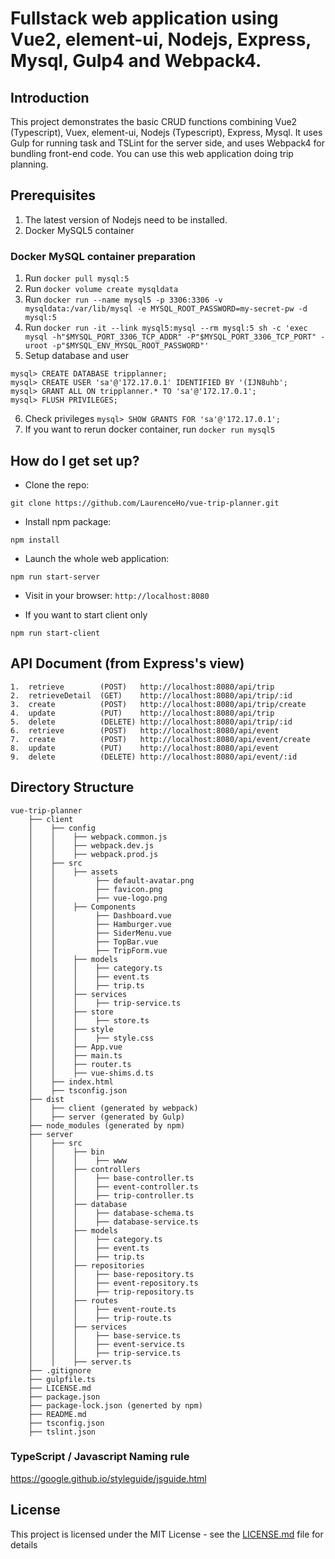 # Fullstack web application using Vue2, element-ui, Nodejs, Express, Mysql, Gulp4 and Webpack4.

## Introduction
This project demonstrates the basic CRUD functions combining Vue2 (Typescript), Vuex, element-ui, Nodejs (Typescript), Express, Mysql. 
It uses Gulp for running task and TSLint for the server side, and uses Webpack4 for bundling front-end code. 
You can use this web application doing trip planning.

## Prerequisites
1. The latest version of Nodejs need to be installed.
2. Docker MySQL5 container

### Docker MySQL container preparation
1. Run `docker pull mysql:5`
2. Run `docker volume create mysqldata`
3. Run `docker run --name mysql5 -p 3306:3306 -v mysqldata:/var/lib/mysql -e MYSQL_ROOT_PASSWORD=my-secret-pw -d mysql:5`
4. Run `docker run -it --link mysql5:mysql --rm mysql:5 sh -c 'exec mysql -h"$MYSQL_PORT_3306_TCP_ADDR" -P"$MYSQL_PORT_3306_TCP_PORT" -uroot -p"$MYSQL_ENV_MYSQL_ROOT_PASSWORD"'`
5. Setup database and user
```
mysql> CREATE DATABASE tripplanner;
mysql> CREATE USER 'sa'@'172.17.0.1' IDENTIFIED BY '(IJN8uhb';
mysql> GRANT ALL ON tripplanner.* TO 'sa'@'172.17.0.1';
mysql> FLUSH PRIVILEGES;
```
6. Check privileges `mysql> SHOW GRANTS FOR 'sa'@'172.17.0.1';`
7. If you want to rerun docker container, run `docker run mysql5`

## How do I get set up? ###

* Clone the repo: 
```
git clone https://github.com/LaurenceHo/vue-trip-planner.git
```
* Install npm package:
```
npm install
```
* Launch the whole web application: 
```
npm run start-server
```
* Visit in your browser: `http://localhost:8080`

* If you want to start client only
```
npm run start-client
```
## API Document (from Express's view)
```
1.  retrieve        (POST)   http://localhost:8080/api/trip
2.  retrieveDetail  (GET)    http://localhost:8080/api/trip/:id
3.  create          (POST)   http://localhost:8080/api/trip/create
4.  update          (PUT)    http://localhost:8080/api/trip
5.  delete          (DELETE) http://localhost:8080/api/trip/:id
6.  retrieve        (POST)   http://localhost:8080/api/event
7.  create          (POST)   http://localhost:8080/api/event/create
8.  update          (PUT)    http://localhost:8080/api/event
9.  delete          (DELETE) http://localhost:8080/api/event/:id
```

## Directory Structure
```
vue-trip-planner
    ├── client
    │    ├── config
    │    │    ├── webpack.common.js
    │    │    ├── webpack.dev.js
    │    │    ├── webpack.prod.js
    │    ├── src
    │    │    ├── assets
    │    │         ├── default-avatar.png
    │    │         ├── favicon.png
    │    │         ├── vue-logo.png
    │    │    ├── Components
    │    │         ├── Dashboard.vue
    │    │         ├── Hamburger.vue
    │    │         ├── SiderMenu.vue
    │    │         ├── TopBar.vue
    │    │         ├── TripForm.vue
    │    │    ├── models
    │    │    │    ├── category.ts
    │    │    │    ├── event.ts
    │    │    │    ├── trip.ts
    │    │    ├── services
    │    │    │    ├── trip-service.ts
    │    │    ├── store
    │    │    │    ├── store.ts    
    │    │    ├── style
    │    │    │    ├── style.css
    │    │    ├── App.vue
    │    │    ├── main.ts
    │    │    ├── router.ts
    │    │    ├── vue-shims.d.ts
    │    ├── index.html
    │    ├── tsconfig.json
    ├── dist
    │    ├── client (generated by webpack)
    │    ├── server (generated by Gulp)
    ├── node_modules (generated by npm)
    ├── server
    │    ├── src
    │    │    ├── bin
    │    │    │    ├── www
    │    │    ├── controllers
    │    │    │    ├── base-controller.ts
    │    │    │    ├── event-controller.ts
    │    │    │    ├── trip-controller.ts
    │    │    ├── database
    │    │    │    ├── database-schema.ts
    │    │    │    ├── database-service.ts
    │    │    ├── models
    │    │    │    ├── category.ts
    │    │    │    ├── event.ts
    │    │    │    ├── trip.ts
    │    │    ├── repositories
    │    │    │    ├── base-repository.ts
    │    │    │    ├── event-repository.ts
    │    │    │    ├── trip-repository.ts
    │    │    ├── routes
    │    │    │    ├── event-route.ts
    │    │    │    ├── trip-route.ts
    │    │    ├── services
    │    │    │    ├── base-service.ts
    │    │    │    ├── event-service.ts
    │    │    │    ├── trip-service.ts
    │    │    ├── server.ts
    ├── .gitignore
    ├── gulpfile.ts
    ├── LICENSE.md
    ├── package.json
    ├── package-lock.json (generted by npm)
    ├── README.md
    ├── tsconfig.json
    ├── tslint.json
```
### TypeScript / Javascript Naming rule
https://google.github.io/styleguide/jsguide.html

## License
This project is licensed under the MIT License - see the [LICENSE.md](LICENSE.md) file for details
